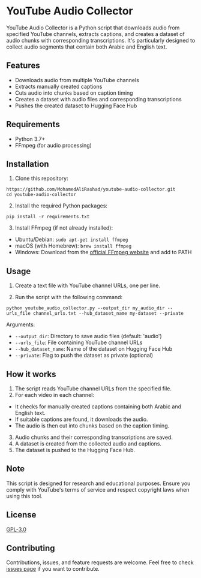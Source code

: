 # YouTube Audio Collector

YouTube Audio Collector is a Python script that downloads audio from specified YouTube channels, extracts captions, and creates a dataset of audio chunks with corresponding transcriptions. It's particularly designed to collect audio segments that contain both Arabic and English text.

## Features

- Downloads audio from multiple YouTube channels
- Extracts manually created captions
- Cuts audio into chunks based on caption timing
- Creates a dataset with audio files and corresponding transcriptions
- Pushes the created dataset to Hugging Face Hub

## Requirements

- Python 3.7+
- FFmpeg (for audio processing)

## Installation

1. Clone this repository:
```
https://github.com/MohamedAliRashad/youtube-audio-collector.git
cd youtube-audio-collector
```

2. Install the required Python packages:
```
pip install -r requirements.txt
```

3. Install FFmpeg (if not already installed):
- Ubuntu/Debian: `sudo apt-get install ffmpeg`
- macOS (with Homebrew): `brew install ffmpeg`
- Windows: Download from the [official FFmpeg website](https://ffmpeg.org/download.html) and add to PATH

## Usage

1. Create a text file with YouTube channel URLs, one per line.

2. Run the script with the following command:
```
python youtube_audio_collector.py --output_dir my_audio_dir --urls_file channel_urls.txt --hub_dataset_name my-dataset --private
```

Arguments:
- `--output_dir`: Directory to save audio files (default: 'audio')
- `--urls_file`: File containing YouTube channel URLs
- `--hub_dataset_name`: Name of the dataset on Hugging Face Hub
- `--private`: Flag to push the dataset as private (optional)

## How it works

1. The script reads YouTube channel URLs from the specified file.
2. For each video in each channel:
- It checks for manually created captions containing both Arabic and English text.
- If suitable captions are found, it downloads the audio.
- The audio is then cut into chunks based on the caption timing.
3. Audio chunks and their corresponding transcriptions are saved.
4. A dataset is created from the collected audio and captions.
5. The dataset is pushed to the Hugging Face Hub.

## Note

This script is designed for research and educational purposes. Ensure you comply with YouTube's terms of service and respect copyright laws when using this tool.

## License

[GPL-3.0](https://github.com/MohamedAliRashad/youtube-audio-collector/blob/main/LICENSE)

## Contributing

Contributions, issues, and feature requests are welcome. Feel free to check [issues page](https://github.com/MohamedAliRashad/youtube-audio-collector/issues) if you want to contribute.